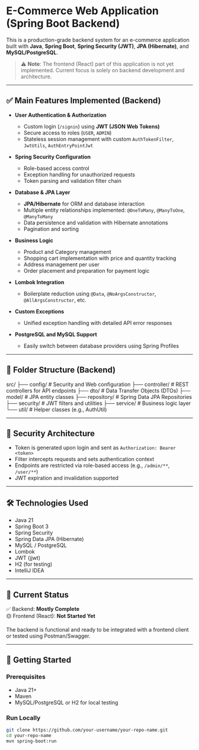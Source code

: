 # E-Commerce Web Application (Spring Boot Backend)

This is a production-grade backend system for an e-commerce application built with **Java**, **Spring Boot**, **Spring Security (JWT)**, **JPA (Hibernate)**, and **MySQL/PostgreSQL**.

> ⚠️ **Note**: The frontend (React) part of this application is not yet implemented. Current focus is solely on backend development and architecture.

---

## ✅ Main Features Implemented (Backend)

- **User Authentication & Authorization**
  - Custom login (`/signin`) using **JWT (JSON Web Tokens)**
  - Secure access to roles (`USER`, `ADMIN`)
  - Stateless session management with custom `AuthTokenFilter`, `JwtUtils`, `AuthEntryPointJwt`

- **Spring Security Configuration**
  - Role-based access control
  - Exception handling for unauthorized requests
  - Token parsing and validation filter chain

- **Database & JPA Layer**
  - **JPA/Hibernate** for ORM and database interaction
  - Multiple entity relationships implemented: `@OneToMany`, `@ManyToOne`, `@ManyToMany`
  - Data persistence and validation with Hibernate annotations
  - Pagination and sorting

- **Business Logic**
  - Product and Category management
  - Shopping cart implementation with price and quantity tracking
  - Address management per user
  - Order placement and preparation for payment logic

- **Lombok Integration**
  - Boilerplate reduction using `@Data`, `@NoArgsConstructor`, `@AllArgsConstructor`, etc.

- **Custom Exceptions**
  - Unified exception handling with detailed API error responses

- **PostgreSQL and MySQL Support**
  - Easily switch between database providers using Spring Profiles

---

## 📁 Folder Structure (Backend)

src/
├── config/ # Security and Web configuration
├── controller/ # REST controllers for API endpoints
├── dto/ # Data Transfer Objects (DTOs)
├── model/ # JPA entity classes
├── repository/ # Spring Data JPA Repositories
├── security/ # JWT filters and utilities
├── service/ # Business logic layer
└── util/ # Helper classes (e.g., AuthUtil)

---

## 🔐 Security Architecture

- Token is generated upon login and sent as `Authorization: Bearer <token>`
- Filter intercepts requests and sets authentication context
- Endpoints are restricted via role-based access (e.g., `/admin/**`, `/user/**`)
- JWT expiration and invalidation supported

---

## 🛠️ Technologies Used

- Java 21
- Spring Boot 3
- Spring Security
- Spring Data JPA (Hibernate)
- MySQL / PostgreSQL
- Lombok
- JWT (jjwt)
- H2 (for testing)
- IntelliJ IDEA

---

## 📌 Current Status

✅ Backend: **Mostly Complete**  
🟡 Frontend (React): **Not Started Yet**

The backend is functional and ready to be integrated with a frontend client or tested using Postman/Swagger.

---

## 🚀 Getting Started

### Prerequisites

- Java 21+
- Maven
- MySQL/PostgreSQL or H2 for local testing

### Run Locally

```bash
git clone https://github.com/your-username/your-repo-name.git
cd your-repo-name
mvn spring-boot:run
